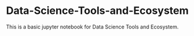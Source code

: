 # Data-Science-Tools-and-Ecosystem
This is a basic jupyter notebook for Data Science Tools and Ecosystem.
